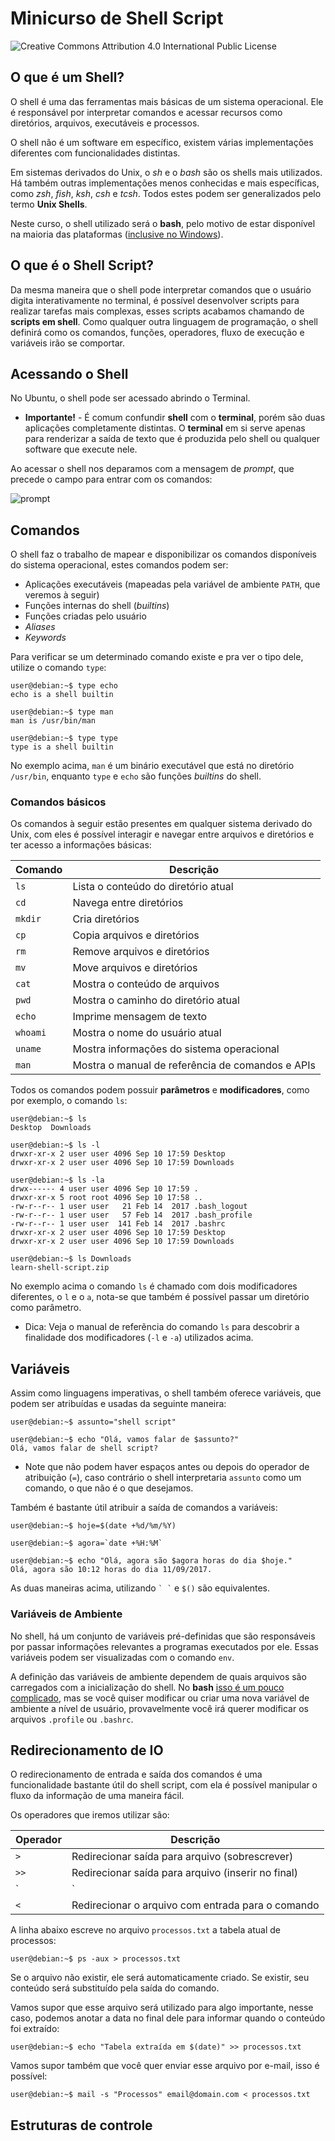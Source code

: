 # Minicurso de Shell Script
![Creative Commons Attribution 4.0 International Public License](https://licensebuttons.net/l/by/4.0/80x15.png)

## O que é um Shell?
O shell é uma das ferramentas mais básicas de um sistema operacional. Ele é
responsável por interpretar comandos e acessar recursos como diretórios,
arquivos, executáveis e processos.

O shell não é um software em específico, existem várias implementações
diferentes com funcionalidades distintas.

Em sistemas derivados do Unix, o *sh* e o *bash* são os shells mais
utilizados. Há também outras implementações menos conhecidas e mais específicas,
como *zsh*, *fish*, *ksh*, *csh* e *tcsh*. Todos estes podem ser generalizados
pelo termo **Unix Shells**.

Neste curso, o shell utilizado será o **bash**, pelo motivo de estar disponível
na maioria das plataformas ([inclusive no Windows](https://msdn.microsoft.com/en-us/commandline/wsl/about)).

## O que é o Shell Script?
Da mesma maneira que o shell pode interpretar comandos que o usuário digita
interativamente no terminal, é possível desenvolver scripts para realizar
tarefas mais complexas, esses scripts acabamos chamando de **scripts em shell**.
Como qualquer outra linguagem de programação, o shell definirá como os comandos,
funções, operadores, fluxo de execução e variáveis irão se comportar.

## Acessando o Shell
No Ubuntu, o shell pode ser acessado abrindo o Terminal.
* **Importante!** - É comum confundir **shell** com o **terminal**, porém são
duas aplicações completamente distintas. O **terminal** em si serve apenas para
renderizar a saída de texto que é produzida pelo shell ou qualquer software que
execute nele.

Ao acessar o shell nos deparamos com a mensagem de _prompt_, que precede o campo
para entrar com os comandos:

![prompt](https://i.imgur.com/H53X4VF.png)

## Comandos
O shell faz o trabalho de mapear e disponibilizar os comandos disponíveis do
sistema operacional, estes comandos podem ser:
* Aplicações executáveis (mapeadas pela variável de ambiente `PATH`, que veremos à seguir)
* Funções internas do shell (_builtins_)
* Funções criadas pelo usuário
* _Aliases_
* _Keywords_

Para verificar se um determinado comando existe e pra ver o tipo dele, utilize o
comando `type`:

```
user@debian:~$ type echo
echo is a shell builtin

user@debian:~$ type man
man is /usr/bin/man

user@debian:~$ type type
type is a shell builtin
```
No exemplo acima, `man` é um binário executável que está no diretório
`/usr/bin`, enquanto `type` e `echo` são funções _builtins_ do shell.

### Comandos básicos
Os comandos à seguir estão presentes em qualquer sistema derivado do Unix, com
eles é possível interagir e navegar entre arquivos e diretórios e ter acesso a
informações básicas:

| Comando    | Descrição                                        |
| ---------- | -------------------------------------------------|
| `ls`       | Lista o conteúdo do diretório atual              |
| `cd`       | Navega entre diretórios                          |
| `mkdir`    | Cria diretórios                                  |
| `cp`       | Copia arquivos e diretórios                      |
| `rm`       | Remove arquivos e diretórios                     |
| `mv`       | Move arquivos e diretórios                       |
| `cat`      | Mostra o conteúdo de arquivos                    |
| `pwd`      | Mostra o caminho do diretório atual              |
| `echo`     | Imprime mensagem de texto                        |
| `whoami`   | Mostra o nome do usuário atual                   |
| `uname`    | Mostra informações do sistema operacional        |
| `man`      | Mostra o manual de referência de comandos e APIs |

Todos os comandos podem possuir **parâmetros** e **modificadores**, como por
exemplo, o comando `ls`:

```
user@debian:~$ ls
Desktop  Downloads

user@debian:~$ ls -l
drwxr-xr-x 2 user user 4096 Sep 10 17:59 Desktop
drwxr-xr-x 2 user user 4096 Sep 10 17:59 Downloads

user@debian:~$ ls -la
drwx------ 4 user user 4096 Sep 10 17:59 .
drwxr-xr-x 5 root root 4096 Sep 10 17:58 ..
-rw-r--r-- 1 user user   21 Feb 14  2017 .bash_logout
-rw-r--r-- 1 user user   57 Feb 14  2017 .bash_profile
-rw-r--r-- 1 user user  141 Feb 14  2017 .bashrc
drwxr-xr-x 2 user user 4096 Sep 10 17:59 Desktop
drwxr-xr-x 2 user user 4096 Sep 10 17:59 Downloads

user@debian:~$ ls Downloads
learn-shell-script.zip
```

No exemplo acima o comando `ls` é chamado com dois modificadores diferentes, o
`l` e o `a`, nota-se que também é possível passar um diretório como
parâmetro.
* Dica: Veja o manual de referẽncia do comando `ls` para descobrir a
finalidade dos modificadores (`-l` e `-a`) utilizados acima.

## Variáveis
Assim como linguagens imperativas, o shell também oferece variáveis, que podem
ser atribuídas e usadas da seguinte maneira:

```
user@debian:~$ assunto="shell script"

user@debian:~$ echo "Olá, vamos falar de $assunto?"
Olá, vamos falar de shell script?
```

* Note que não podem haver espaços antes ou depois do operador de atribuição (`=`), caso
contrário o shell interpretaria `assunto` como um comando, o que não é o que
desejamos.

Também é bastante útil atribuir a saída de comandos a variáveis:

```
user@debian:~$ hoje=$(date +%d/%m/%Y)

user@debian:~$ agora=`date +%H:%M`

user@debian:~$ echo "Olá, agora são $agora horas do dia $hoje."
Olá, agora são 10:12 horas do dia 11/09/2017.
```

As duas maneiras acima, utilizando `` ` ` `` e `$()` são equivalentes.

### Variáveis de Ambiente
No shell, há um conjunto de variáveis pré-definidas que são responsáveis por
passar informações relevantes a programas executados por ele. Essas variáveis
podem ser visualizadas com o comando `env`.

A definição das variáveis de ambiente dependem de quais arquivos são carregados
com a inicialização do shell. No **bash** [isso é um pouco complicado](https://askubuntu.com/a/463479),
mas se você quiser modificar ou criar uma nova variável de ambiente a nível de
usuário, provavelmente você irá querer modificar os arquivos `.profile` ou
`.bashrc`.

## Redirecionamento de IO
O redirecionamento de entrada e saída dos comandos é uma funcionalidade bastante
útil do shell script, com ela é possível manipular o fluxo da informação de uma
maneira fácil.

Os operadores que iremos utilizar são:

| Operador   | Descrição                                            |
| ---------- | -----------------------------------------------------|
| `>`        | Redirecionar saída para arquivo (sobrescrever)       |
| `>>`       | Redirecionar saída para arquivo (inserir no final)   |
| `|`        | Redirecionar saída como entrada do próximo comando   |
| `<`        | Redirecionar o arquivo com entrada para o comando    |

A linha abaixo escreve no arquivo `processos.txt` a tabela atual de processos:
```
user@debian:~$ ps -aux > processos.txt
```
Se o arquivo não existir, ele será automaticamente criado. Se existir, seu
conteúdo será substituído pela saída do comando.

Vamos supor que esse arquivo será utilizado para algo importante, nesse caso,
podemos anotar a data no final dele para informar quando o conteúdo foi
extraído:
```
user@debian:~$ echo "Tabela extraída em $(date)" >> processos.txt
```

Vamos supor também que você quer enviar esse arquivo por e-mail, isso é
possível:
```
user@debian:~$ mail -s "Processos" email@domain.com < processos.txt
```

## Estruturas de controle
